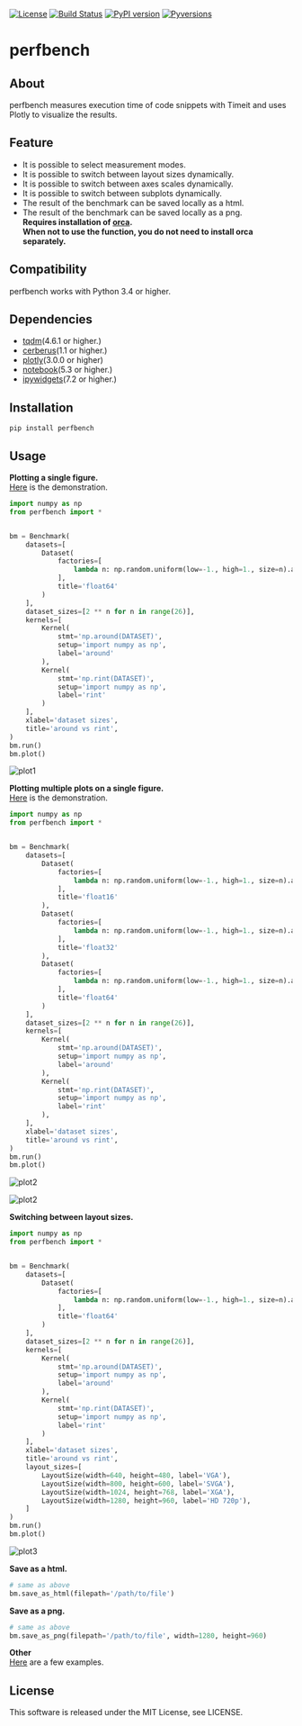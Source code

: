 [![License](https://img.shields.io/badge/license-MIT-brightgreen.svg)](https://github.com/Hasenpfote/fpq/blob/master/LICENSE)
[![Build Status](https://travis-ci.org/Hasenpfote/perfbench.svg?branch=master)](https://travis-ci.org/Hasenpfote/perfbench)
[![PyPI version](https://badge.fury.io/py/perfbench.svg)](https://badge.fury.io/py/perfbench)
[![Pyversions](https://img.shields.io/pypi/pyversions/perfbench.svg?style=flat)](https://img.shields.io/pypi/pyversions/perfbench.svg?style=flat)

perfbench
=========

## About
perfbench measures execution time of code snippets with Timeit and uses Plotly to visualize the results. 

## Feature
* It is possible to select measurement modes.
* It is possible to switch between layout sizes dynamically.
* It is possible to switch between axes scales dynamically.
* It is possible to switch between subplots dynamically.
* The result of the benchmark can be saved locally as a html.
* The result of the benchmark can be saved locally as a png.  
**Requires installation of [orca](https://github.com/plotly/orca).**  
**When not to use the function, you do not need to install orca separately.**

## Compatibility
perfbench works with Python 3.4 or higher.

## Dependencies
* [tqdm](https://github.com/tqdm/tqdm)(4.6.1 or higher.)
* [cerberus](https://github.com/pyeve/cerberus)(1.1 or higher.)
* [plotly](https://github.com/plotly/plotly.py)(3.0.0 or higher)
* [notebook](https://github.com/jupyter/notebook)(5.3 or higher.)
* [ipywidgets](https://github.com/jupyter-widgets/ipywidgets)(7.2 or higher.)

## Installation
```
pip install perfbench
```

## Usage
**Plotting a single figure.**  
[Here](https://plot.ly/~Hasenpfote/8/perfbench-demo1/) is the demonstration.
```python
import numpy as np
from perfbench import *


bm = Benchmark(
    datasets=[
        Dataset(
            factories=[
                lambda n: np.random.uniform(low=-1., high=1., size=n).astype(np.float64),
            ],
            title='float64'
        )
    ],
    dataset_sizes=[2 ** n for n in range(26)],
    kernels=[
        Kernel(
            stmt='np.around(DATASET)',
            setup='import numpy as np',
            label='around'
        ),
        Kernel(
            stmt='np.rint(DATASET)',
            setup='import numpy as np',
            label='rint'
        )
    ],
    xlabel='dataset sizes',
    title='around vs rint',
)
bm.run()
bm.plot()
```
![plot1](https://raw.githubusercontent.com/Hasenpfote/perfbench/master/docs/plotting_a_single_figure.png)


**Plotting multiple plots on a single figure.**  
[Here](https://plot.ly/~Hasenpfote/9/perfbench-demo2/) is the demonstration.
```python
import numpy as np
from perfbench import *


bm = Benchmark(
    datasets=[
        Dataset(
            factories=[
                lambda n: np.random.uniform(low=-1., high=1., size=n).astype(np.float16),
            ],
            title='float16'
        ),
        Dataset(
            factories=[
                lambda n: np.random.uniform(low=-1., high=1., size=n).astype(np.float32),
            ],
            title='float32'
        ),
        Dataset(
            factories=[
                lambda n: np.random.uniform(low=-1., high=1., size=n).astype(np.float64),
            ],
            title='float64'
        )
    ],
    dataset_sizes=[2 ** n for n in range(26)],
    kernels=[
        Kernel(
            stmt='np.around(DATASET)',
            setup='import numpy as np',
            label='around'
        ),
        Kernel(
            stmt='np.rint(DATASET)',
            setup='import numpy as np',
            label='rint'
        ),
    ],
    xlabel='dataset sizes',
    title='around vs rint',
)
bm.run()
bm.plot()
```
![plot2](https://raw.githubusercontent.com/Hasenpfote/perfbench/master/docs/plotting_multiple_plots_on_a_single_figure.png)

![plot2](https://raw.githubusercontent.com/Hasenpfote/perfbench/master/docs/switching_between_subplots.png)

**Switching between layout sizes.**
```python
import numpy as np
from perfbench import *


bm = Benchmark(
    datasets=[
        Dataset(
            factories=[
                lambda n: np.random.uniform(low=-1., high=1., size=n).astype(np.float64),
            ],
            title='float64'
        )
    ],
    dataset_sizes=[2 ** n for n in range(26)],
    kernels=[
        Kernel(
            stmt='np.around(DATASET)',
            setup='import numpy as np',
            label='around'
        ),
        Kernel(
            stmt='np.rint(DATASET)',
            setup='import numpy as np',
            label='rint'
        )
    ],
    xlabel='dataset sizes',
    title='around vs rint',
    layout_sizes=[
        LayoutSize(width=640, height=480, label='VGA'),
        LayoutSize(width=800, height=600, label='SVGA'),
        LayoutSize(width=1024, height=768, label='XGA'),
        LayoutSize(width=1280, height=960, label='HD 720p'),
    ]
)
bm.run()
bm.plot()
```
![plot3](https://raw.githubusercontent.com/Hasenpfote/perfbench/master/docs/switching_between_layout_sizes.png)

**Save as a html.**
```python
# same as above
bm.save_as_html(filepath='/path/to/file')
```

**Save as a png.**
```python
# same as above
bm.save_as_png(filepath='/path/to/file', width=1280, height=960)
```

**Other**  
[Here](https://github.com/Hasenpfote/perfbench/tree/master/example) are a few examples.

## License
This software is released under the MIT License, see LICENSE.
